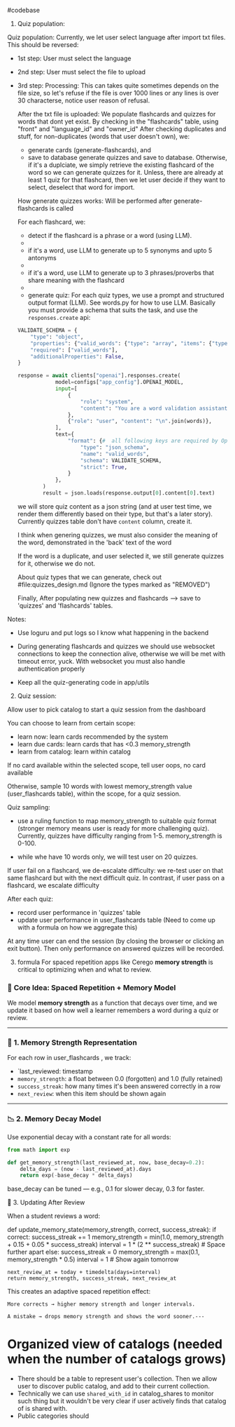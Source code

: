 #codebase 
1. Quiz population:

Quiz population: Currently, we let user select language after import txt files. This should be reversed: 

- 1st step: User must select the language 
- 2nd step: User must select the file to upload
- 3rd step: Processing: This can takes quite sometimes depends on the file size, so let's refuse if the file is over 1000 lines or any lines is over 30 characterse, notice user reason of refusal.

    After the txt file is uploaded: We populate flashcards and quizzes for words that dont yet exist. By checking in the "flashcards" table, using "front" and "language_id" and "owner_id" After checking duplicates and stuff, for non-duplicates (words that user doesn't own), we:

    - generate cards (generate-flashcards), and 
    - save to database generate quizzes and save to database. Otherwise, if it's a duplciate, we simply retrieve the existing flashcard of the word so we can generate quizzes for it. Unless, there are already at least 1 quiz for that flashcard, then we let user decide if they want to select, deselect that word for import.
    
    How generate quizzes works: Will be performed after generate-flashcards is called
    
    For each flashcard, we:
    
    - detect if the flashcard is a phrase or a word (using LLM).
    - 
    - if it's a word, use LLM to generate up to 5 synonyms and upto 5 antonyms
    - 
    - if it's a word, use LLM to generate up to 3 phrases/proverbs that share meaning with the flashcard
    - 
    - generate quiz: For each quiz types, we use a prompt and structured output format (LLM). See words.py for how to use LLM. Basically you must provide a schema that suits the task, and use the `responses.create` api:
    ```python
    VALIDATE_SCHEMA = {
        "type": "object",
        "properties": {"valid_words": {"type": "array", "items": {"type": "string"}}},
        "required": ["valid_words"],
        "additionalProperties": False,
    }
    
    response = await clients["openai"].responses.create(
                model=configs["app_config"].OPENAI_MODEL,
                input=[
                    {
                        "role": "system",
                        "content": "You are a word validation assistant. Filter out any invalid entries that are not words or meaningful phrases.",
                    },
                    {"role": "user", "content": "\n".join(words)},
                ],
                text={
                    "format": {#  all following keys are required by OpenAI
                        "type": "json_schema",
                        "name": "valid_words",
                        "schema": VALIDATE_SCHEMA,
                        "strict": True,
                    }
                },
            )
            result = json.loads(response.output[0].content[0].text)
    ```
    
    we will store quiz content as a json string (and at user test time, we render them differently based on their type, but that's a later story). Currently quizzes table don't have `content` column, create it.

    I think when genering quizzes, we must also consider the meaning of the word, demonstrated in the 'back' text of the word 

    If the word is a duplicate, and user selected it, we still generate quizzes for it, otherwise we do not.
    
    About quiz types that we can generate, check out #file:quizzes_design.md (Ignore the types marked as "REMOVED")
    
    Finally, After populating new quizzes and flashcards --> save to 'quizzes' and 'flashcards' tables.

Notes: 
- Use loguru and put logs so I know what happening in the backend 
- During generating flashcards and quizzes we should use websocket connections to keep the connection alive, otherwise we will be met with timeout error, yuck. With websocket you must also handle authentication properly

- Keep all the quiz-generating code in app/utils



2. Quiz session:

Allow user to pick catalog to start a quiz session from the dashboard

You can choose to learn from certain scope:
- learn now: learn cards recommended by the system
- learn due cards: learn cards that has <0.3 memory_strength
- learn from catalog: learn within catalog

If no card available within the selected scope, tell user oops, no card available

Otherwise, sample 10 words with lowest memory_strength value (user_flashcards table), within the scope, for a quiz session. 

Quiz sampling:
  - use a ruling function to map memory_strength to suitable quiz format (stronger memory means user is ready for more challenging quiz). Currently, quizzes have difficulty ranging from 1-5. memory_strength is 0-100.

  - while whe have 10 words only, we will test user on 20 quizzes.

If user fail on a flashcard, we de-escalate difficulty: we re-test user on that same flashcard but with the next difficult quiz.
In contrast, if user pass on a flashcard, we escalate difficulty

After each quiz:
- record user performance in 'quizzes' table
- update user performance in user_flashcards table (Need to come up with a formula on how we aggregate this)

At any time user can end the session (by closing the browser or clicking an exit button). Then only performance on answered quizzes will be recorded.

3. formula
For spaced repetition apps like Cerego **memory strength** is critical to optimizing when and what to review.


### 🔁 **Core Idea: Spaced Repetition + Memory Model**
We model **memory strength** as a function that decays over time, and we update it based on how well a learner remembers a word during a quiz or review.

---

### 🧠 **1. Memory Strength Representation**
For each row in user_flashcards , we track:

- `last_reviewed: timestamp
- `memory_strength`: a float between 0.0 (forgotten) and 1.0 (fully retained)
- `success_streak`: how many times it's been answered correctly in a row
- `next_review`: when this item should be shown again

---

### 📉 **2. Memory Decay Model**
Use exponential decay with a constant rate for all words:

```python
from math import exp

def get_memory_strength(last_reviewed_at, now, base_decay=0.2):
    delta_days = (now - last_reviewed_at).days
    return exp(-base_decay * delta_days)
````

base_decay can be tuned — e.g., 0.1 for slower decay, 0.3 for faster.

🔄 3. Updating After Review

When a student reviews a word:

def update_memory_state(memory_strength, correct, success_streak):
    if correct:
        success_streak += 1
        memory_strength = min(1.0, memory_strength + 0.15 + 0.05 * success_streak)
        interval = 1 * (2 ** success_streak)  # Space further apart
    else:
        success_streak = 0
        memory_strength = max(0.1, memory_strength * 0.5)
        interval = 1  # Show again tomorrow

    next_review_at = today + timedelta(days=interval)
    return memory_strength, success_streak, next_review_at

This creates an adaptive spaced repetition effect:

    More corrects → higher memory strength and longer intervals.

    A mistake → drops memory strength and shows the word sooner.---



# Organized view of catalogs (needed when the number of catalogs grows)
 - There should be a table to represent user's collection. Then we allow user to discover public catalog, and add to their current collection.
 - Technically we can use `shared_with_id`  in catalog_shares to monitor such thing but it wouldn't be very clear if user actively finds that catalog of is shared with.
- Public categories should 
